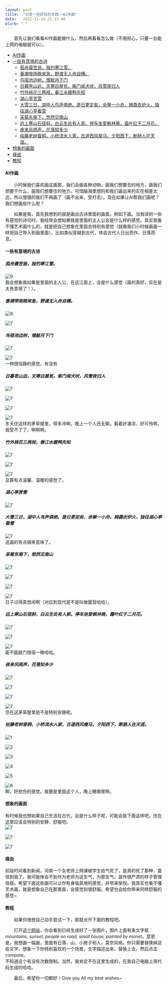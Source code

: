 ```yaml
---
layout: post
title:  "分享一些好玩的东西——AI作画"
date:   2022-11-14 21:22:40
blurb: " "
---
```


&emsp;&emsp;首先让我们看看AI作画能做什么，然后再看看怎么做（不用担心，只要一台能上网的电脑就可以）。  

- [AI作画](#ai作画)
- [一些有意境的古诗](#一些有意境的古诗)
  - [孤舟蓑笠翁，独钓寒江雪。](#孤舟蓑笠翁独钓寒江雪)
  - [春潮带雨晚来急，野渡无人舟自横。](#春潮带雨晚来急野渡无人舟自横)
  - [鸟宿池边树，僧敲月下门](#鸟宿池边树僧敲月下门)
  - [日暮苍山远，天寒白屋贫。柴门闻犬吠，风雪夜归人](#日暮苍山远天寒白屋贫柴门闻犬吠风雪夜归人)
  - [竹外桃花三两枝，春江水暖鸭先知](#竹外桃花三两枝春江水暖鸭先知)
  - [湖心亭赏雪](#湖心亭赏雪)
  - [大雪三日，湖中人鸟声俱绝。是日更定矣，余拏一小舟，拥毳衣炉火，独往湖心亭看雪](#大雪三日湖中人鸟声俱绝是日更定矣余拏一小舟拥毳衣炉火独往湖心亭看雪)
  - [采菊东南下，悠然见南山](#采菊东南下悠然见南山)
  - [远上寒山石径斜，白云生处有人家。停车坐爱枫林晚，霜叶红于二月花。](#远上寒山石径斜白云生处有人家停车坐爱枫林晚霜叶红于二月花)
  - [夜来风雨声，花落知多少](#夜来风雨声花落知多少)
  - [枯藤老树昏鸦，小桥流水人家，古道西风瘦马，夕阳西下，断肠人在天涯。](#枯藤老树昏鸦小桥流水人家古道西风瘦马夕阳西下断肠人在天涯)
- [想象的画面](#想象的画面)
- [缘由](#缘由)
- [教程](#教程)

#### AI作画  
&emsp;&emsp;小时候我们喜欢画这画那，我们会画各种动物，画我们想要去的地方，画我们想要干什么，画我们想要住的地方。可惜脑海里想的和我们画出来的实在相差太远，所以慢慢的我们不再画了（画不出来，受打击）。现在如果让AI帮我们画呢？我们想画些什么呢？ 

&emsp;&emsp;如果是我，首先我想到的就是画出古诗里面的画面，例如下面。当我读到一些有感觉的诗句时，我经常会想如果我是里面的主人公会是什么样的感觉。其实我看不懂艺术画什么的，就是把自己想象在里面会特别有感觉（就像我们小时候画画一样把自己带入到画里面）。比如类似穿越到古代，体会古代人日出而作，日落而息。  

#### 一些有意境的古诗  
##### 孤舟蓑笠翁，独钓寒江雪。  
![9](https://pic4.zhimg.com/v2-7a43949e0fac231e10e91a14b47b9d03_b.jpg)  
我会想象我如果是里面的主人公，在这江面上，会是什么感觉（画的真好，实在是太有意境了！）。  

##### 春潮带雨晚来急，野渡无人舟自横。  
![8](https://pic2.zhimg.com/v2-f023d5646112aff8dea52cbbb8c483e1_b.jpg)  

![7](https://pic4.zhimg.com/v2-3a5099ed502c5690f845738c8d5b656f_b.jpg)  

##### 鸟宿池边树，僧敲月下门  
![7](https://pic3.zhimg.com/v2-267e6fd4faf21bed2e98aec431b2762a_b.jpg)  

![7](https://pic2.zhimg.com/v2-e6f9bd61b3b4789294b1fdf79cfc971d_b.jpg)  
一种很恬静的感觉，有没有  

##### 日暮苍山远，天寒白屋贫。柴门闻犬吠，风雪夜归人  
![7](https://pic1.zhimg.com/v2-5ae9d70bcc20057292fe885bb6209350_b.jpg)  

![7](https://pic3.zhimg.com/v2-e72f1b90036a0777ca2684c26196d91e_b.jpg)  

![7](https://pic2.zhimg.com/v2-8759d22098f80596f2ab39516a101e45_b.jpg)  

![7](https://pic2.zhimg.com/v2-84bbca25674d801b8ded01252f7dfed1_b.jpg)  
冬天住这样的茅草屋里，得多冷啊，晚上一个人还无聊。看着好凄凉、好可怜啊，我受不了了，啊啊啊。  

##### 竹外桃花三两枝，春江水暖鸭先知  
![7](https://pic4.zhimg.com/v2-aad9a2c37cd15ec287428824fb91fdaf_b.jpg)  

![7](https://pic1.zhimg.com/v2-3a7039d50de508ed9310bd7612e03650_b.jpg)  

![7](https://pic4.zhimg.com/v2-c52947b6b58f91e610a84ffe3806fedf_b.jpg)  
总算有点温馨、温暖的感觉了。  

##### 湖心亭赏雪  
![7](https://pic2.zhimg.com/v2-071b0ac99554083edcd40531acaaac6d_b.jpg)  

##### 大雪三日，湖中人鸟声俱绝。是日更定矣，余拏一小舟，拥毳衣炉火，独往湖心亭看雪  
![7](https://pic1.zhimg.com/v2-2cfc0e7730935c230bf78e151c1d2d7c_b.jpg)  
这画的有点搞笑意味了。  

##### 采菊东南下，悠然见南山  
![7](https://pic1.zhimg.com/v2-6d9dcf8e2e21944e75c6e04a6ff19a50_b.jpg)  

![7](https://pic1.zhimg.com/v2-c76614adf79d6a07882c241702607ff8_b.jpg)  

![7](https://pic3.zhimg.com/v2-7b25edf05636b2528dcd73c3aacc570e_b.jpg)  

![7](https://pic2.zhimg.com/v2-5319ea2224b2c03e3d61b58f85ed4bc1_b.jpg)  
日子过得真悠闲啊（对应到现代是不是叫做露营哈哈）。  

##### 远上寒山石径斜，白云生处有人家。停车坐爱枫林晚，霜叶红于二月花。  
![7](https://pic2.zhimg.com/v2-67c88d3940c8785acc5dfe9da76551f5_b.jpg)  

![7](https://pic3.zhimg.com/v2-841c324071deb415fd85cd38f773403a_b.jpg)  

![7](https://pic1.zhimg.com/v2-ba427be38d3428c7985687b5a93ab710_b.jpg)  
能不能敲门借宿一晚哈哈。  

##### 夜来风雨声，花落知多少  
![7](https://pic2.zhimg.com/v2-d52cd8a0774669696aad78cee5d8e221_b.jpg)  

![7](https://pic3.zhimg.com/v2-a3cba07ceb6428a7517329b91654ec5a_b.jpg)  

![7](https://pic1.zhimg.com/v2-402505a214dc28b83152a79743cbb7a8_b.jpg)  

![7](https://pic2.zhimg.com/v2-9b3324a50cc3a7c6dd1d6ed4bc7f2105_b.jpg)  
住在这茅草屋里是不是特别安静呢。  

##### 枯藤老树昏鸦，小桥流水人家，古道西风瘦马，夕阳西下，断肠人在天涯。  
![1](https://pic4.zhimg.com/v2-ded4a05f3462acc2c1170ae95fe14e27_b.jpg)  

![2](https://pic3.zhimg.com/v2-fa88957a0c9f9de189d43543d6b2c33e_b.jpg)  

![3](https://pic1.zhimg.com/v2-328522453dc83e59b6f06c28125281b8_b.jpg)  

![4](https://pic4.zhimg.com/v2-4fd1a0dfc24ecb075d2cce6c9c07fe03_b.jpg)  

![5](https://pic1.zhimg.com/v2-02314108ed1d9f4936406f1dd86c6c20_b.jpg)  

![6](https://pic3.zhimg.com/v2-711b0cf1946a9d50af047cdbcd34b462_b.jpg)  
啊，好悲伤的感觉。我要是里面这个人，晚上睡哪里啊。  

#### 想象的画面  
有时候我也想如果自己生活在古代，会是什么样子呢，可能会是下面这样吧，住在这里应该会特别的安静、舒服吧。  
![7](https://pic3.zhimg.com/v2-0490dbc403200195e6426bebc36c025a_b.jpg)  

![7](https://pic3.zhimg.com/v2-047a3002cb64debd29007263bef3068e_b.jpg)  

![7](https://pic3.zhimg.com/v2-72207d5eafdf14c8a5271feb53488d7a_b.jpg)  

#### 缘由

前段时间看到新闻，河南一个女老师上网课被学生给气死了，是真的死了那种，震惊到我了。我可能体会不到作为老师为这生气，为那生气，装作很严肃的样子管理班级。希望下面这些画可以让你有身临其境的感觉，并带来愉悦。我其实也看不懂艺术画，就是想象自己在那里面，会感觉到很舒服。希望也会给你带来同样舒服的感觉~  


#### 教程  

&emsp;&emsp;如果你很想自己动手尝试一下，那就点开下面的教程吧。  

&emsp;&emsp;打开[这个网站](https://huggingface.co/CompVis/stable-diffusion-v1-4?text=mountains%2C+sunset%2C+people+on+road%2C+small+house%2C+high+resolution%2C+painted+by+monet)，你会看到已经生成好了一张图片，图片上面有条文字框：*mountains, sunset, people on road, small house, painted by monet*。意思是，我想画一幅画，里面有日落、山、小房子和人，莫奈风格。你只需要替换掉这些文字，想象一下你特别喜欢的一个场景，文字描述出来，替换上去，然后点击compute。  
不知道这个有没有次数限制。当然，我肯定不在这里生成的，在我自己电脑上用代码生成的哈哈。  

&emsp;&emsp;最后，希望你一切都好！Give you All my best wishes~